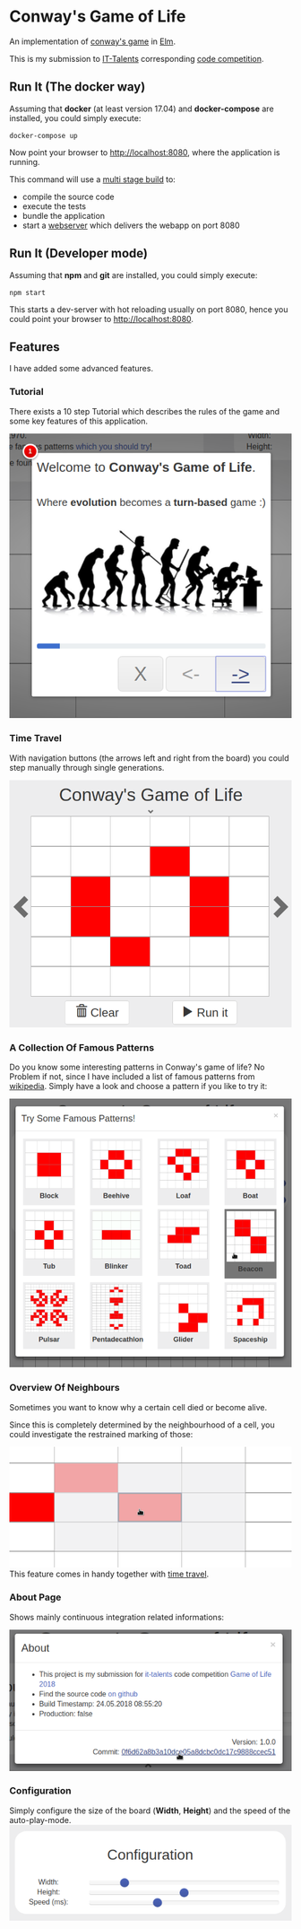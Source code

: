 # Conway's Game of Life

An implementation of [conway's game](https://en.wikipedia.org/wiki/Conway%27s_Game_of_Life)
in [Elm](https://en.wikipedia.org/wiki/Elm_(programming_language)).

This is my submission to [IT-Talents](https://www.it-talents.de/) corresponding
[code competition](https://www.it-talents.de/foerderung/code-competition/code-competition-05-2018).

## Run It (The docker way)

Assuming that **docker** (at least version 17.04) and **docker-compose** are installed,
you could simply execute:

```
docker-compose up
```

Now point your browser to [http://localhost:8080](http://localhost:8080), where the application is running.

This command will use a [multi stage build](https://docs.docker.com/develop/develop-images/multistage-build/) to:

- compile the source code
- execute the tests
- bundle the application
- start a [webserver](https://hub.docker.com/_/nginx/) which delivers the webapp on port 8080

## Run It (Developer mode)

Assuming that **npm** and **git** are installed,
you could simply execute:

```
npm start
```

This starts a dev-server with hot reloading usually on port 8080,
hence you could point your browser to [http://localhost:8080](http://localhost:8080).

## Features

I have added some advanced features.

### Tutorial

There exists a 10 step Tutorial which describes the rules of the game and some key features of this application.

![Tutorial](src/assets/readme_images/tutorial.png "Tutorial")

### Time Travel

With navigation buttons (the arrows left and right from the board) you could step manually through single generations.

![Time Travel](src/assets/readme_images/time_travel.png "Time Travel")

### A Collection Of Famous Patterns

Do you know some interesting patterns in Conway's game of life?
No Problem if not, since I have included a list of famous patterns from
[wikipedia](https://en.wikipedia.org/wiki/Conway%27s_Game_of_Life).
Simply have a look and choose a pattern if you like to try it:

![Famous Patterns](src/assets/readme_images/example_patterns.png "Famous Patterns")

### Overview Of Neighbours

Sometimes you want to know why a certain cell died or become alive.

Since this is completely determined by the neighbourhood of a cell,
you could investigate the restrained marking of those:

![Overview Of Neighbours](src/assets/readme_images/highlight_of_neighbours.png "Overview Of Neighbours")
This feature comes in handy together with [time travel](#time-travel).

### About Page

Shows mainly continuous integration related informations:

![About Page](src/assets/readme_images/about.png "About Page")

### Configuration

Simply configure the size of the board (**Width**, **Height**) and the speed of the auto-play-mode.
![Configuration Section](src/assets/readme_images/configuration.png "Configuration Section")
